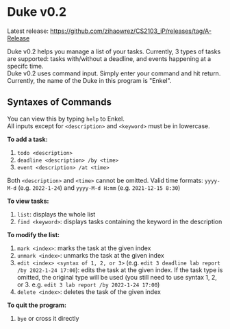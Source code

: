 # Duke v0.2

Latest release: https://github.com/zihaowrez/CS2103_iP/releases/tag/A-Release

Duke v0.2 helps you manage a list of your tasks. Currently, 3 types of tasks are supported: tasks with/without a deadline, and events happening at a specifc time.  
Duke v0.2 uses command input. Simply enter your command and hit return.  
Currently, the name of the Duke in this program is "Enkel".

## Syntaxes of Commands

You can view this by typing `help` to Enkel.  
All inputs except for `<description>` and `<keyword>` must be in lowercase.

**To add a task:**
1. `todo <description>`
1. `deadline <description> /by <time>`
1. `event <description> /at <time>`

Both `<description>` and `<time>` cannot be omitted.
Valid time formats: `yyyy-M-d` (e.g. `2022-1-24`) and `yyyy-M-d H:mm` (e.g. `2021-12-15 8:30`)

**To view tasks:**  
1. `list`: displays the whole list  
1. `find <keyword>`: displays tasks containing the keyword in the description

**To modify the list:**  
1. `mark <index>`: marks the task at the given index  
1. `unmark <index>`: unmarks the task at the given index  
1. `edit <index> <syntax of 1, 2, or 3>` (e.g. `edit 3 deadline lab report /by 2022-1-24 17:00`): edits the task at the given index. If the task type is omitted, the original type will be used (you still need to use syntax 1, 2, or 3. e.g. `edit 3 lab report /by 2022-1-24 17:00`)  
1. `delete <index>`: deletes the task of the given index

**To quit the program:**  
1. `bye` or cross it directly
